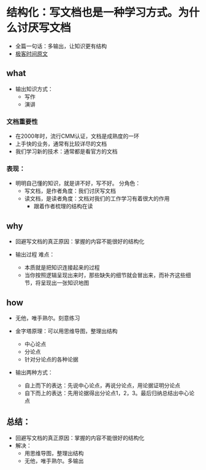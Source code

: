 # 结构化：写文档也是一种学习方式。为什么讨厌写文档
- 全篇一句话：多输出，让知识更有结构
- [极客时间原文](https://time.geekbang.org/column/article/84663)


## what
- 输出知识方式：
  - 写作
  - 演讲
### 文档重要性
- 在2000年时，流行CMM认证，文档是成熟度的一环
- 上手快的业务，通常有比较详尽的文档
- 我们学习新的技术：通常都是看官方的文档

### 表现：
- 明明自己懂的知识，就是讲不好，写不好。 分角色：
  - 写文档，是作者角度：我们讨厌写文档
  - 读文档，是读者角度：文档对我们的工作学习有着很大的作用
    - 跟着作者梳理的结构在读

## why
- 回避写文档的真正原因：掌握的内容不能很好的结构化

- 输出过程 难点：
  - 本质就是把知识连接起来的过程
  - 当你按照逻辑呈现出来时，那些缺失的细节就会冒出来，而补齐这些细节，将呈现出一张知识地图

## how
- 无他，唯手熟尔。刻意练习

- 金字塔原理：可以用思维导图，整理出结构
  - 中心论点
  - 分论点
  - 针对分论点的各种论据

- 输出两种方式：
  - 自上而下的表达：先说中心论点，再说分论点，用论据证明分论点
  - 自下而上的表达：先用论据得出分论点1，2，3。最后归纳总结出中心论点

## 总结：
- 回避写文档的真正原因：掌握的内容不能很好的结构化
- 解决：
  - 用思维导图，整理出结构
  - 无他，唯手熟尔。多输出
